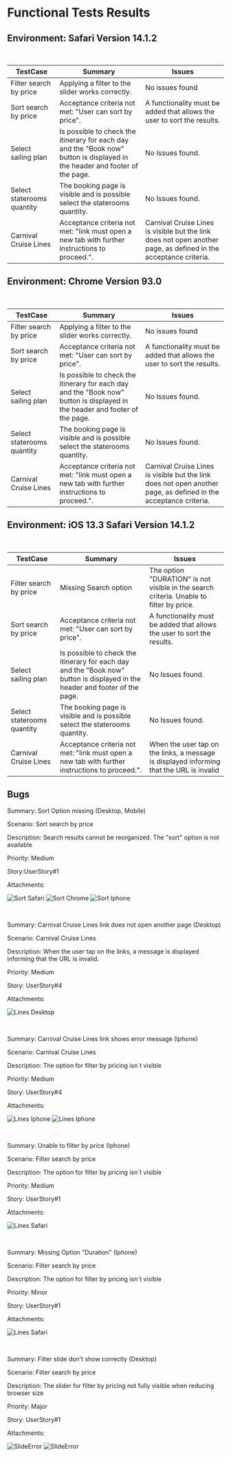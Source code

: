 # Functional Tests Results

## Environment: Safari Version 14.1.2

<br>

| TestCase                   | Summary                                                                                                                      | Issues                                                                                                           |
| -------------------------- | ---------------------------------------------------------------------------------------------------------------------------- | ---------------------------------------------------------------------------------------------------------------- |
| Filter search by price     | Applying a filter to the slider works correctly.                                                                             | No issues found                                                                                                  |
| Sort search by price       | Acceptance criteria not met: "User can sort by price".                                                                       | A functionality must be added that allows the user to sort the results.                                          |
| Select sailing plan        | Is possible to check the itinerary for each day and the "Book now" button is displayed in the header and footer of the page. | No Issues found.                                                                                                 |
| Select staterooms quantity | The booking page is visible and is possible select the staterooms quantity.                                                  | No Issues found.                                                                                                 |
| Carnival Cruise Lines      | Acceptance criteria not met: "link must open a new tab with further instructions to proceed.".                               | Carnival Cruise Lines is visible but the link does not open another page, as defined in the acceptance criteria. |


## Environment: Chrome Version 93.0

<br>

| TestCase                   | Summary                                                                                                                      | Issues                                                                                                           |
| -------------------------- | -----------------------------------------------------------------                                                            | ---------------------------------------------------------------------------------------------------------        |
| Filter search by price     | Applying a filter to the slider works correctly.                                                                             | No issues found                                                                                                  |
| Sort search by price       | Acceptance criteria not met: "User can sort by price".                                                                       | A functionality must be added that allows the user to sort the results.                                          |
| Select sailing plan        | Is possible to check the itinerary for each day and the "Book now" button is displayed in the header and footer of the page. | No Issues found.                                                                                                 |
| Select staterooms quantity | The booking page is visible and is possible select the staterooms quantity.                                                  | No Issues found.                                                                                                 |
| Carnival Cruise Lines      | Acceptance criteria not met: "link must open a new tab with further instructions to proceed.".                               | Carnival Cruise Lines is visible but the link does not open another page, as defined in the acceptance criteria. |

## Environment: iOS 13.3 Safari Version 14.1.2

<br>

| TestCase                   | Summary                                                                                                                      | Issues                                                                                                       |
| -------------------------- | --------------------------------------------------------------------------------------------------------------------         | ------------------------------------------------------------------------------------------------------------ |
| Filter search by price     | Missing Search option                                                                                                        | The option "DURATION" is not visible in the search criteria.  Unable to filter by price.                     |
| Sort search by price       | Acceptance criteria not met: "User can sort by price".                                                                       | A functionality must be added that allows the user to sort the results.                                      |
| Select sailing plan        | Is possible to check the itinerary for each day and the "Book now" button is displayed in the header and footer of the page. | No Issues found.                                                                                             |
| Select staterooms quantity | The booking page is visible and is possible select the staterooms quantity.                                                  | No Issues found.                                                                                             |
| Carnival Cruise Lines      | Acceptance criteria not met: "link must open a new tab with further instructions to proceed.".                               | When the user tap on the links, a message is displayed informing that the URL is invalid                     |


## Bugs


Summary: Sort Option missing (Desktop, Mobile)

Scenario: Sort search by price

Description: Search results cannot be reorganized. The "sort" option is not available

Priority: Medium 

Story:UserStory#1

Attachments:

![Sort Safari](Images/SortSafari.png)
![Sort Chrome](Images/SortChrome.png)
![Sort Iphone](Images/SortIphone.png)

<br>

Summary: Carnival Cruise Lines link does not open another page (Desktop)

Scenario: Carnival Cruise Lines

Description: When the user tap on the links, a message is displayed informing that the URL is invalid.

Priority: Medium 

Story: UserStory#4

Attachments:

![Lines Desktop](Images/LinesDesktop.jpg)

<br>

Summary: Carnival Cruise Lines link shows error message (Iphone)

Scenario: Carnival Cruise Lines

Description: The option for filter by pricing isn´t visible

Priority: Medium 

Story: UserStory#4

Attachments:

![Lines Iphone](Images/LinesIphone1.png)
![Lines Iphone](Images/LinesIphone2.png)

<br>

Summary: Unable to filter by price (Iphone)

Scenario: Filter search by price

Description: The option for filter by pricing isn´t visible

Priority: Medium 

Story: UserStory#1

Attachments:

![Lines Safari](Images/FilterIphone2.png)

<br>

Summary: Missing Option "Duration" (Iphone)

Scenario: Filter search by price

Description: The option for filter by pricing isn´t visible

Priority: Minor 

Story: UserStory#1

Attachments:

![Lines Safari](Images/SearchIphone.png)

<br>

Summary: Filter slide don't show correctly (Desktop)

Scenario: Filter search by price

Description: The slider for filter by pricing not fully visible when reducing browser size

Priority: Major 

Story: UserStory#1

Attachments:

![SlideError](Images/SlideError.png)
![SlideError](Images/SlideError2.png)